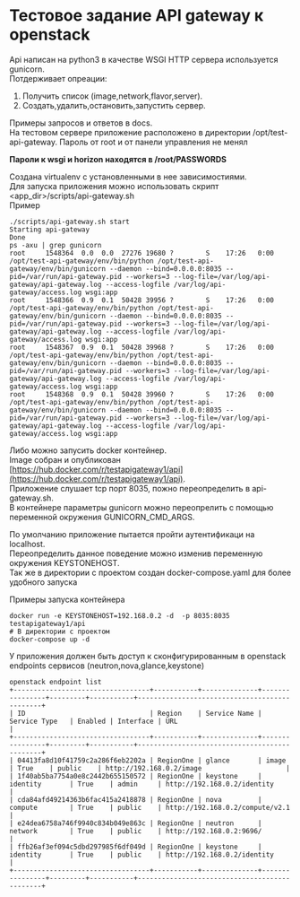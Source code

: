 # Тестовое задание API gateway  к openstack
Api написан на python3 в качестве WSGI HTTP сервера используется gunicorn.  
Потдерживает опреации:  
  1. Получить список (image,network,flavor,server).  
  2. Создать,удалить,остановить,запустить сервер.  
  
Примеры запросов и ответов в docs.  
На тестовом сервере приложение расположено в директории /opt/test-api-gateway. 
Пароль от root и от панели управления не менял

**Пароли к wsgi и horizon находятся в /root/PASSWORDS**  
  
Создана virtualenv с установленными в нее зависимостиями.  
Для запуска приложения можно использовать скрипт <app_dir>/scripts/api-gateway.sh  
Пример  
```
./scripts/api-gateway.sh start
Starting api-gateway
Done
ps -axu | grep gunicorn
root     1548364  0.0  0.0  27276 19680 ?        S    17:26   0:00 /opt/test-api-gateway/env/bin/python /opt/test-api-gateway/env/bin/gunicorn --daemon --bind=0.0.0.0:8035 --pid=/var/run/api-gateway.pid --workers=3 --log-file=/var/log/api-gateway/api-gateway.log --access-logfile /var/log/api-gateway/access.log wsgi:app
root     1548366  0.9  0.1  50428 39956 ?        S    17:26   0:00 /opt/test-api-gateway/env/bin/python /opt/test-api-gateway/env/bin/gunicorn --daemon --bind=0.0.0.0:8035 --pid=/var/run/api-gateway.pid --workers=3 --log-file=/var/log/api-gateway/api-gateway.log --access-logfile /var/log/api-gateway/access.log wsgi:app
root     1548367  0.9  0.1  50428 39968 ?        S    17:26   0:00 /opt/test-api-gateway/env/bin/python /opt/test-api-gateway/env/bin/gunicorn --daemon --bind=0.0.0.0:8035 --pid=/var/run/api-gateway.pid --workers=3 --log-file=/var/log/api-gateway/api-gateway.log --access-logfile /var/log/api-gateway/access.log wsgi:app
root     1548368  0.9  0.1  50428 39960 ?        S    17:26   0:00 /opt/test-api-gateway/env/bin/python /opt/test-api-gateway/env/bin/gunicorn --daemon --bind=0.0.0.0:8035 --pid=/var/run/api-gateway.pid --workers=3 --log-file=/var/log/api-gateway/api-gateway.log --access-logfile /var/log/api-gateway/access.log wsgi:app

```
Либо можно запусить docker контейнер.  
Image собран и опубликован [https://hub.docker.com/r/testapigateway1/api](https://hub.docker.com/r/testapigateway1/api).  
Приложение слушает tcp порт 8035, пожно переопределить в api-gateway.sh.  
В контейнере параметры gunicorn можно переопрелить с помощью переменной окружения GUNICORN_CMD_ARGS.  

По умолчанию приложение пытается пройти аутентификаци на localhost.  
Переопределить данное поведение можно изменив переменную окружения KEYSTONEHOST.  
Так же в директории с проектом создан docker-compose.yaml для более удобного запуска  

Примеры запуска контейнера  
```
docker run -e KEYSTONEHOST=192.168.0.2 -d  -p 8035:8035 testapigateway1/api
# В директории с проeктом
docker-compose up -d
```

У приложения должен быть доступ к сконфигурированным в openstack endpoints сервисов (neutron,nova,glance,keystone)  

```
openstack endpoint list
+----------------------------------+-----------+--------------+----------------+---------+-----------+----------------------------------------------+
| ID                               | Region    | Service Name | Service Type   | Enabled | Interface | URL                                          |
+----------------------------------+-----------+--------------+----------------+---------+-----------+----------------------------------------------+
| 04413fa8d10f41759c2a286f6eb2202a | RegionOne | glance       | image          | True    | public    | http://192.168.0.2/image                     |
| 1f40ab5ba7754a0e8c2442b655150572 | RegionOne | keystone     | identity       | True    | admin     | http://192.168.0.2/identity                  |
| cda84afd49214363b6fac415a2418878 | RegionOne | nova         | compute        | True    | public    | http://192.168.0.2/compute/v2.1              |
| e24dea6758a746f9940c834b049e863c | RegionOne | neutron      | network        | True    | public    | http://192.168.0.2:9696/                     |
| ffb26af3ef094c5dbd297985f6df049d | RegionOne | keystone     | identity       | True    | public    | http://192.168.0.2/identity                  |
+----------------------------------+-----------+--------------+----------------+---------+-----------+----------------------------------------------+
```

